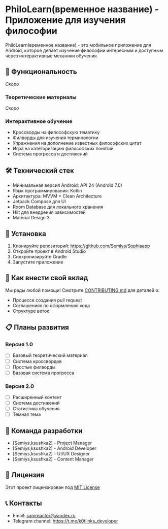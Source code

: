 # PhiloLearn(временное название) - Приложение для изучения философии

PhiloLearn(временное название) - это мобильное приложение для Android, которое делает изучение философии интересным и доступным через интерактивные механики обучения.

## 📱 Функциональность
*Скоро*
### Теоретические материалы
*Скоро*

### Интерактивное обучение
- Кроссворды на философскую тематику
- Филворды для изучения терминологии
- Упражнения на дополнение известных философских цитат
- Игра на категоризацию философских понятий
- Система прогресса и достижений

## 🛠 Технический стек
- Минимальная версия Android: API 24 (Android 7.0)
- Язык программирования: Kotlin
- Архитектура: MVVM + Clean Architecture
- Jetpack Compose для UI
- Room Database для локального хранения
- Hilt для внедрения зависимостей
- Material Design 3

## 🚀 Установка

1. Клонируйте репозиторий:
https://github.com/Semiys/Sophiaapp
2. Откройте проект в Android Studio
3. Синхронизируйте Gradle
4. Запустите приложение

## 🤝 Как внести свой вклад

Мы рады любой помощи! Смотрите [CONTRIBUTING.md](CONTRIBUTING.md) для деталей о:
- Процессе создания pull request
- Соглашениях по оформлению кода
- Структуре веток

## 📋 Планы развития

### Версия 1.0
- [ ] Базовый теоретический материал
- [ ] Система кроссвордов
- [ ] Простые филворды
- [ ] Базовая система прогресса

### Версия 2.0
- [ ] Расширенный контент
- [ ] Система достижений
- [ ] Статистика обучения
- [ ] Темная тема

## 👥 Команда разработки
- [Semiys,ksushka2] - Project Manager
- [Semiys,ksushka2] - Android Developer
- [Semiys,ksushka2] - UI/UX Designer
- [Semiys,ksushka2] - Content Manager

## 📄 Лицензия
Этот проект лицензирован под [MIT License](LICENSE)

## 📞 Контакты
- Email: samreactor@yandex.ru
- Telegram channel: https://t.me/k0tlinks_developer

